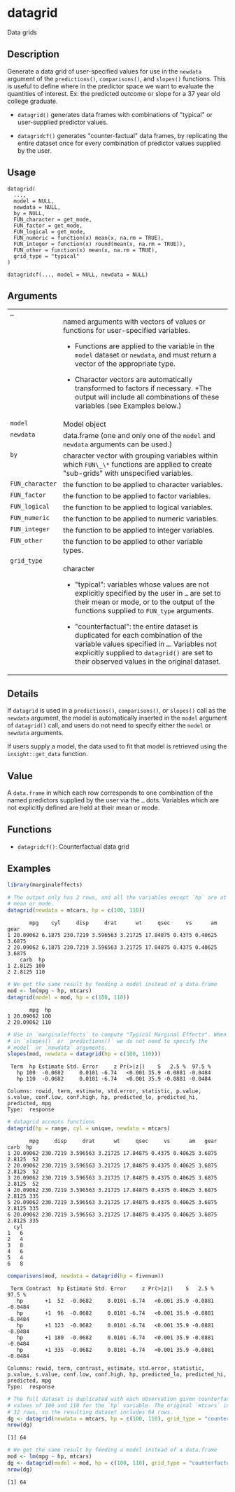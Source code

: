 
# datagrid

Data grids

## Description

Generate a data grid of user-specified values for use in the
<code>newdata</code> argument of the <code>predictions()</code>,
<code>comparisons()</code>, and <code>slopes()</code> functions. This is
useful to define where in the predictor space we want to evaluate the
quantities of interest. Ex: the predicted outcome or slope for a 37 year
old college graduate.

<ul>
<li>

<code>datagrid()</code> generates data frames with combinations of
"typical" or user-supplied predictor values.

</li>
<li>

<code>datagridcf()</code> generates "counter-factual" data frames, by
replicating the entire dataset once for every combination of predictor
values supplied by the user.

</li>
</ul>

## Usage

<pre><code class='language-R'>datagrid(
  ...,
  model = NULL,
  newdata = NULL,
  by = NULL,
  FUN_character = get_mode,
  FUN_factor = get_mode,
  FUN_logical = get_mode,
  FUN_numeric = function(x) mean(x, na.rm = TRUE),
  FUN_integer = function(x) round(mean(x, na.rm = TRUE)),
  FUN_other = function(x) mean(x, na.rm = TRUE),
  grid_type = "typical"
)

datagridcf(..., model = NULL, newdata = NULL)
</code></pre>

## Arguments

<table>
<tr>
<td style="white-space: nowrap; font-family: monospace; vertical-align: top">
<code id="datagrid_:_...">…</code>
</td>
<td>

named arguments with vectors of values or functions for user-specified
variables.

<ul>
<li>

Functions are applied to the variable in the <code>model</code> dataset
or <code>newdata</code>, and must return a vector of the appropriate
type.

</li>
<li>

Character vectors are automatically transformed to factors if necessary.
+The output will include all combinations of these variables (see
Examples below.)

</li>
</ul>
</td>
</tr>
<tr>
<td style="white-space: nowrap; font-family: monospace; vertical-align: top">
<code id="datagrid_:_model">model</code>
</td>
<td>
Model object
</td>
</tr>
<tr>
<td style="white-space: nowrap; font-family: monospace; vertical-align: top">
<code id="datagrid_:_newdata">newdata</code>
</td>
<td>
data.frame (one and only one of the <code>model</code> and
<code>newdata</code> arguments can be used.)
</td>
</tr>
<tr>
<td style="white-space: nowrap; font-family: monospace; vertical-align: top">
<code id="datagrid_:_by">by</code>
</td>
<td>
character vector with grouping variables within which
<code style="white-space: pre;">⁠FUN\_\*⁠</code> functions are applied to
create "sub-grids" with unspecified variables.
</td>
</tr>
<tr>
<td style="white-space: nowrap; font-family: monospace; vertical-align: top">
<code id="datagrid_:_FUN_character">FUN_character</code>
</td>
<td>
the function to be applied to character variables.
</td>
</tr>
<tr>
<td style="white-space: nowrap; font-family: monospace; vertical-align: top">
<code id="datagrid_:_FUN_factor">FUN_factor</code>
</td>
<td>
the function to be applied to factor variables.
</td>
</tr>
<tr>
<td style="white-space: nowrap; font-family: monospace; vertical-align: top">
<code id="datagrid_:_FUN_logical">FUN_logical</code>
</td>
<td>
the function to be applied to logical variables.
</td>
</tr>
<tr>
<td style="white-space: nowrap; font-family: monospace; vertical-align: top">
<code id="datagrid_:_FUN_numeric">FUN_numeric</code>
</td>
<td>
the function to be applied to numeric variables.
</td>
</tr>
<tr>
<td style="white-space: nowrap; font-family: monospace; vertical-align: top">
<code id="datagrid_:_FUN_integer">FUN_integer</code>
</td>
<td>
the function to be applied to integer variables.
</td>
</tr>
<tr>
<td style="white-space: nowrap; font-family: monospace; vertical-align: top">
<code id="datagrid_:_FUN_other">FUN_other</code>
</td>
<td>
the function to be applied to other variable types.
</td>
</tr>
<tr>
<td style="white-space: nowrap; font-family: monospace; vertical-align: top">
<code id="datagrid_:_grid_type">grid_type</code>
</td>
<td>

character

<ul>
<li>

"typical": variables whose values are not explicitly specified by the
user in <code>…</code> are set to their mean or mode, or to the output
of the functions supplied to <code>FUN_type</code> arguments.

</li>
<li>

"counterfactual": the entire dataset is duplicated for each combination
of the variable values specified in <code>…</code>. Variables not
explicitly supplied to <code>datagrid()</code> are set to their observed
values in the original dataset.

</li>
</ul>
</td>
</tr>
</table>

## Details

If <code>datagrid</code> is used in a <code>predictions()</code>,
<code>comparisons()</code>, or <code>slopes()</code> call as the
<code>newdata</code> argument, the model is automatically inserted in
the <code>model</code> argument of <code>datagrid()</code> call, and
users do not need to specify either the <code>model</code> or
<code>newdata</code> arguments.

If users supply a model, the data used to fit that model is retrieved
using the <code>insight::get_data</code> function.

## Value

A <code>data.frame</code> in which each row corresponds to one
combination of the named predictors supplied by the user via the
<code>…</code> dots. Variables which are not explicitly defined are held
at their mean or mode.

## Functions

<ul>
<li>

<code>datagridcf()</code>: Counterfactual data grid

</li>
</ul>

## Examples

``` r
library(marginaleffects)

# The output only has 2 rows, and all the variables except `hp` are at their
# mean or mode.
datagrid(newdata = mtcars, hp = c(100, 110))
```

           mpg    cyl     disp     drat      wt     qsec     vs      am   gear
    1 20.09062 6.1875 230.7219 3.596563 3.21725 17.84875 0.4375 0.40625 3.6875
    2 20.09062 6.1875 230.7219 3.596563 3.21725 17.84875 0.4375 0.40625 3.6875
        carb  hp
    1 2.8125 100
    2 2.8125 110

``` r
# We get the same result by feeding a model instead of a data.frame
mod <- lm(mpg ~ hp, mtcars)
datagrid(model = mod, hp = c(100, 110))
```

           mpg  hp
    1 20.09062 100
    2 20.09062 110

``` r
# Use in `marginaleffects` to compute "Typical Marginal Effects". When used
# in `slopes()` or `predictions()` we do not need to specify the
#`model` or `newdata` arguments.
slopes(mod, newdata = datagrid(hp = c(100, 110)))
```


     Term  hp Estimate Std. Error     z Pr(>|z|)    S   2.5 %  97.5 %
       hp 100  -0.0682     0.0101 -6.74   <0.001 35.9 -0.0881 -0.0484
       hp 110  -0.0682     0.0101 -6.74   <0.001 35.9 -0.0881 -0.0484

    Columns: rowid, term, estimate, std.error, statistic, p.value, s.value, conf.low, conf.high, hp, predicted_lo, predicted_hi, predicted, mpg 
    Type:  response 

``` r
# datagrid accepts functions
datagrid(hp = range, cyl = unique, newdata = mtcars)
```

           mpg     disp     drat      wt     qsec     vs      am   gear   carb  hp
    1 20.09062 230.7219 3.596563 3.21725 17.84875 0.4375 0.40625 3.6875 2.8125  52
    2 20.09062 230.7219 3.596563 3.21725 17.84875 0.4375 0.40625 3.6875 2.8125  52
    3 20.09062 230.7219 3.596563 3.21725 17.84875 0.4375 0.40625 3.6875 2.8125  52
    4 20.09062 230.7219 3.596563 3.21725 17.84875 0.4375 0.40625 3.6875 2.8125 335
    5 20.09062 230.7219 3.596563 3.21725 17.84875 0.4375 0.40625 3.6875 2.8125 335
    6 20.09062 230.7219 3.596563 3.21725 17.84875 0.4375 0.40625 3.6875 2.8125 335
      cyl
    1   6
    2   4
    3   8
    4   6
    5   4
    6   8

``` r
comparisons(mod, newdata = datagrid(hp = fivenum))
```


     Term Contrast  hp Estimate Std. Error     z Pr(>|z|)    S   2.5 %  97.5 %
       hp       +1  52  -0.0682     0.0101 -6.74   <0.001 35.9 -0.0881 -0.0484
       hp       +1  96  -0.0682     0.0101 -6.74   <0.001 35.9 -0.0881 -0.0484
       hp       +1 123  -0.0682     0.0101 -6.74   <0.001 35.9 -0.0881 -0.0484
       hp       +1 180  -0.0682     0.0101 -6.74   <0.001 35.9 -0.0881 -0.0484
       hp       +1 335  -0.0682     0.0101 -6.74   <0.001 35.9 -0.0881 -0.0484

    Columns: rowid, term, contrast, estimate, std.error, statistic, p.value, s.value, conf.low, conf.high, hp, predicted_lo, predicted_hi, predicted, mpg 
    Type:  response 

``` r
# The full dataset is duplicated with each observation given counterfactual
# values of 100 and 110 for the `hp` variable. The original `mtcars` includes
# 32 rows, so the resulting dataset includes 64 rows.
dg <- datagrid(newdata = mtcars, hp = c(100, 110), grid_type = "counterfactual")
nrow(dg)
```

    [1] 64

``` r
# We get the same result by feeding a model instead of a data.frame
mod <- lm(mpg ~ hp, mtcars)
dg <- datagrid(model = mod, hp = c(100, 110), grid_type = "counterfactual")
nrow(dg)
```

    [1] 64

